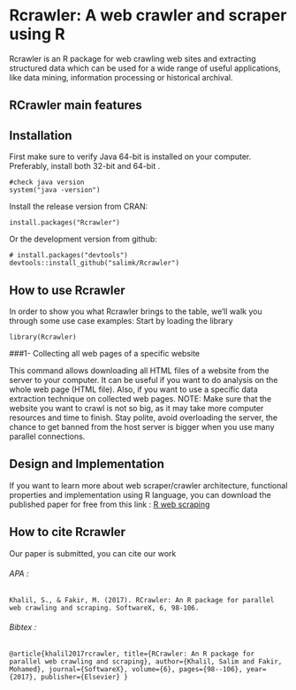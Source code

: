 # Rcrawler: A web crawler and scraper using R

Rcrawler is an R package for web crawling web sites and extracting structured data which can be used for a wide range of useful applications, like data mining, information processing or historical archival.
## RCrawler main features  

## Installation 
First make sure to verify Java 64-bit is installed on your computer. Preferably, install both 32-bit and 64-bit .   
```
#check java version
system("java -version")
```
Install the release version from CRAN:
```
install.packages("Rcrawler")
```
Or the development version from github:
```
# install.packages("devtools")
devtools::install_github("salimk/Rcrawler")
```
## How to use Rcrawler
In order to show you what Rcrawler brings to the table, we’ll walk you through some use case examples:
Start by loading the library
```
library(Rcrawler)
```

###1- Collecting all web pages of a specific website

This command allows downloading all HTML files of a website from the server to your computer. It can be useful if you want to do analysis on the whole web page (HTML file). Also, if you want to use a specific data extraction technique on collected web pages.
NOTE: Make sure that the website you want to crawl is not so big, as it may take more computer resources and time to finish. Stay polite, avoid overloading the server, the chance to get banned from the host server is bigger when you use many parallel connections. 

## Design and Implementation
If you want to learn more about web scraper/crawler architecture, functional properties and implementation using R language, you can download the published paper for free from this link :  [R web scraping](http://www.sciencedirect.com/science/article/pii/S2352711017300110)
## How to cite Rcrawler
Our paper is submitted, you can cite our work

###### APA :
`
Khalil, S., & Fakir, M. (2017). RCrawler: An R package for parallel web crawling and scraping. SoftwareX, 6, 98-106.
`

###### Bibtex :
`
@article{khalil2017rcrawler,
  title={RCrawler: An R package for parallel web crawling and scraping},
  author={Khalil, Salim and Fakir, Mohamed},
  journal={SoftwareX},
  volume={6},
  pages={98--106},
  year={2017},
  publisher={Elsevier}
}
`

